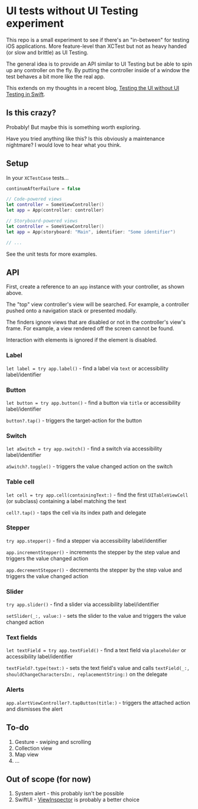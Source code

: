 # UI tests without UI Testing experiment

This repo is a small experiment to see if there's an "in-between" for testing iOS applications. More feature-level than XCTest but not as heavy handed (or slow and brittle) as UI Testing.

The general idea is to provide an API similar to UI Testing but be able to spin up any controller on the fly. By putting the controller inside of a window the test behaves a bit more like the real app.

This extends on my thoughts in a recent blog, [Testing the UI without UI Testing in Swift](https://masilotti.com/testing-ui-without-ui-testing/).

## Is this crazy?

Probably! But maybe this is something worth exploring.

Have you tried anything like this? Is this obviously a maintenance nightmare? I would love to hear what you think.

## Setup

In your `XCTestCase` tests...

```swift
continueAfterFailure = false

// Code-powered views
let controller = SomeViewController()
let app = App(controller: controller)

// Storyboard-powered views
let controller = SomeViewController()
let app = App(storyboard: "Main", identifier: "Some identifier")

// ...
```

See the unit tests for more examples.

## API

First, create a reference to an `app` instance with your controller, as shown above.

The "top" view controller's view will be searched. For example, a controller pushed onto a navigation stack or presented modally.

The finders ignore views that are disabled or not in the controller's view's frame. For example, a view rendered off the screen cannot be found.

Interaction with elements is ignored if the element is disabled.

### Label

`let label = try app.label()` - find a label via `text` or accessibility label/identifier

### Button

 `let button = try app.button()` - find a button via `title` or accessibility label/identifier
 
 `button?.tap()` - triggers the target-action for the button

### Switch

`let aSwitch = try app.switch()` - find a switch via accessibility label/identifier

`aSwitch?.toggle()` - triggers the value changed action on the switch

### Table cell

`let cell = try app.cell(containingText:)` - find the first `UITableViewCell` (or subclass) containing a label matching the text

`cell?.tap()` - taps the cell via its index path and delegate

### Stepper

`try app.stepper()` - find a stepper via accessibility label/identifier

 `app.incrementStepper()` - increments the stepper by the step value and triggers the value changed action
 
 `app.decrementStepper()` - decrements the stepper by the step value and triggers the value changed action

### Slider

`try app.slider()` - find a slider via accessibility label/identifier

`setSlider(_:, value:)` - sets the slider to the value and triggers the value changed action

### Text fields

`let textField = try app.textField()` - find a text field via `placeholder` or accessibility label/identifier

 `textField?.type(text:)` - sets the text field's value and calls `textField(_:, shouldChangeCharactersIn:, replacementString:)` on the delegate

### Alerts

`app.alertViewController?.tapButton(title:)` - triggers the attached action and dismisses the alert

## To-do

1. Gesture - swiping and scrolling
1. Collection view
1. Map view
1. ...

## Out of scope (for now)

1. System alert - this probably isn't be possible
1. SwiftUI - [ViewInspector](https://github.com/nalexn/ViewInspector) is probably a better choice
